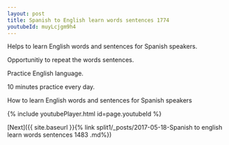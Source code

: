 ```yaml
---
layout: post
title: Spanish to English learn words sentences 1774 
youtubeId: muyLcjgm9h4
---
```

 
 
Helps to learn English words and sentences for Spanish speakers.

Opportunitiy to repeat the words sentences. 

Practice English language. 
 
10 minutes practice every day. 
 
How to learn English words and sentences for Spanish speakers 
 
{% include youtubePlayer.html id=page.youtubeId %}
 
 
[Next]({{ site.baseurl }}{% link  split1/_posts/2017-05-18-Spanish to english learn words sentences 1483 .md%})
 
